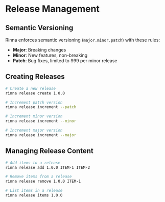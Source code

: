 # Release Management

## Semantic Versioning

Rinna enforces semantic versioning (`major.minor.patch`) with these rules:

- **Major**: Breaking changes
- **Minor**: New features, non-breaking
- **Patch**: Bug fixes, limited to 999 per minor release

## Creating Releases

```bash
# Create a new release
rinna release create 1.0.0

# Increment patch version
rinna release increment --patch

# Increment minor version
rinna release increment --minor

# Increment major version
rinna release increment --major
```

## Managing Release Content

```bash
# Add items to a release
rinna release add 1.0.0 ITEM-1 ITEM-2

# Remove items from a release
rinna release remove 1.0.0 ITEM-1

# List items in a release
rinna release items 1.0.0
```